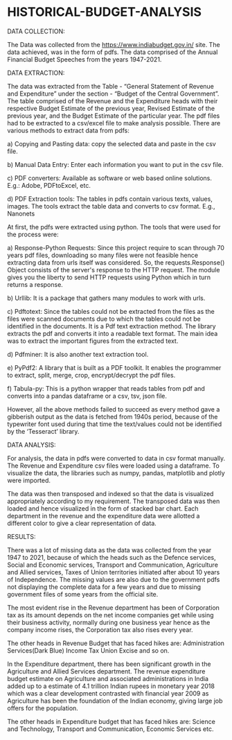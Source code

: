# HISTORICAL-BUDGET-ANALYSIS

DATA COLLECTION:

The Data was collected from the https://www.indiabudget.gov.in/  site. The data achieved, was in the form of pdfs. The data comprised of the Annual Financial Budget Speeches from the years 1947-2021. 

DATA EXTRACTION:

The data was extracted from the Table - “General Statement of Revenue and Expenditure” under the section - “Budget of the Central Government”. The table comprised of the Revenue and the Expenditure heads with their respective Budget Estimate of the previous year, Revised Estimate of the previous year, and the Budget Estimate of the particular year. The pdf files had to be extracted to a csv/excel file to make analysis possible. There are various methods to extract data from pdfs: 

a)	Copying and Pasting data: copy the selected data and paste in the csv file.

b)	Manual Data Entry: Enter each information you want to put in the csv file.

c)	PDF converters: Available as software or web based online solutions. E.g.: Adobe, PDFtoExcel, etc.

d)	PDF Extraction tools: The tables in pdfs contain various texts, values, images. The tools extract the table data and converts to csv format. E.g., Nanonets

At first, the pdfs were extracted using python. The tools that were used for the process were:

a)	Response-Python Requests: Since this project require to scan through 70 years pdf files, downloading so many files were not feasible hence extracting data from urls itself was considered. So, the requests.Response() Object consists of the server's response to the HTTP request. The module gives you the liberty to send HTTP requests using Python which in turn returns a response.

b)	Urllib: It is a package that gathers many modules to work with urls.

c)	Pdftotext: Since the tables could not be extracted from the files as the files were scanned documents due to which the tables could not be identified in the documents. It is a Pdf text extraction method. The library extracts the pdf and converts it into a readable text format. The main idea was to extract the important figures from the extracted text.

d)	Pdfminer: It is also another text extraction tool.

e)	PyPdf2: A library that is built as a PDF toolkit. It enables the programmer to extract, split, merge, crop, encrypt/decrypt the pdf files.

f)	Tabula-py: This is a python wrapper that reads tables from pdf and converts into a pandas dataframe or a csv, tsv, json file.

However, all the above methods failed to succeed as every method gave a gibberish output as the data is fetched from 1940s period, because of the typewriter font used during that time the text/values could not be identified by the ‘Tesseract’ library.

DATA ANALYSIS:

For analysis, the data in pdfs were converted to data in csv format manually. The Revenue and Expenditure csv files were loaded using a dataframe. To visualize the data, the libraries such as numpy, pandas, matplotlib and plotly were imported. 

The data was then transposed and indexed so that the data is visualized appropriately according to my requirement. The transposed data was then loaded and hence visualized in the form of stacked bar chart. Each department in the revenue and the expenditure data were allotted a different color to give a clear representation of data. 

RESULTS:

There was a lot of missing data as the data was collected from the year 1947 to 2021, because of which the heads such as the Defence services, Social and Economic services, Transport and Communication, Agriculture and Allied services, Taxes of Union territories initiated after about 10 years of Independence. The missing values are also due to the government pdfs not displaying the complete data for a few years and due to missing government files of some years from the official site.

The most evident rise in the Revenue department has been of Corporation tax as its amount depends on the net income companies get while using their business activity, normally during one business year hence as the company income rises, the Corporation tax also rises every year.

The other heads in Revenue Budget that has faced hikes are: Administration Services(Dark Blue) Income Tax Union Excise and so on.

In the Expenditure department, there has been significant growth in the Agriculture and Allied Services department. The revenue expenditure budget estimate on Agriculture and associated administrations in India added up to a estimate of 4.1 trillion Indian rupees in monetary year 2018 which was a clear development contrasted with financial year 2009 as Agriculture has been the foundation of the Indian economy, giving large job offers for the population.

The other heads in Expenditure budget that has faced hikes are: Science and Technology, Transport and Communication, Economic Services etc.
